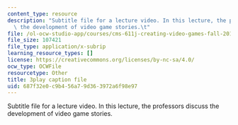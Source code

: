 ```yaml
---
content_type: resource
description: "Subtitle file for a lecture video. In this lecture, the professors discuss\
  \ the development of video game stories.\t"
file: /ol-ocw-studio-app/courses/cms-611j-creating-video-games-fall-2014/687f32e0c9b456a79d363972a6f98e97_SSnV-2uWG9w.vtt
file_size: 107421
file_type: application/x-subrip
learning_resource_types: []
license: https://creativecommons.org/licenses/by-nc-sa/4.0/
ocw_type: OCWFile
resourcetype: Other
title: 3play caption file
uid: 687f32e0-c9b4-56a7-9d36-3972a6f98e97
---
```

Subtitle file for a lecture video. In this lecture, the professors discuss the development of video game stories.	